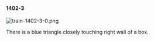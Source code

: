 #### 1402-3
![train-1402-3-0.png](https://github.com/lil-lab/nlvr/raw/master/nlvr/train/images/55/train-1402-3-0.png "train-1402-3-0.png")

There is a blue triangle closely touching right wall of a box.